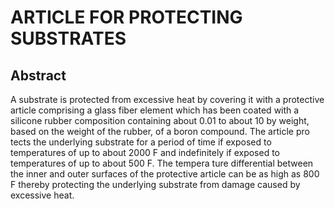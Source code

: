 # ARTICLE FOR PROTECTING SUBSTRATES

## Abstract
A substrate is protected from excessive heat by covering it with a protective article comprising a glass fiber element which has been coated with a silicone rubber composition containing about 0.01 to about 10 by weight, based on the weight of the rubber, of a boron compound. The article pro tects the underlying substrate for a period of time if exposed to temperatures of up to about 2000 F and indefinitely if exposed to temperatures of up to about 500 F. The tempera ture differential between the inner and outer surfaces of the protective article can be as high as 800 F thereby protecting the underlying substrate from damage caused by excessive heat.